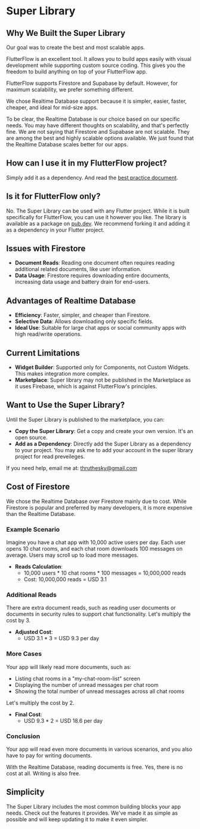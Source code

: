 # Super Library


## Why We Built the Super Library

Our goal was to create the best and most scalable apps.

FlutterFlow is an excellent tool. It allows you to build apps easily with visual development while supporting custom source coding. This gives you the freedom to build anything on top of your FlutterFlow app.

FlutterFlow supports Firestore and Supabase by default. However, for maximum scalability, we prefer something different.

We chose Realtime Database support because it is simpler, easier, faster, cheaper, and ideal for mid-size apps.

To be clear, the Realtime Database is our choice based on our specific needs. You may have different thoughts on scalability, and that's perfectly fine. We are not saying that Firestore and Supabase are not scalable. They are among the best and highly scalable options available. We just found that the Realtime Database scales better for our apps.


## How can I use it in my FlutterFlow project?

Simply add it as a dependency. And read the [best practice document](./best_practice.md).




## Is it for FlutterFlow only?

No. The Super Library can be used with any Flutter project. While it is built specifically for FlutterFlow, you can use it however you like. The library is available as a package on [pub.dev](https://pub.dev). We recommend forking it and adding it as a dependency in your Flutter project.



## Issues with Firestore

- **Document Reads**: Reading one document often requires reading additional related documents, like user information.
- **Data Usage**: Firestore requires downloading entire documents, increasing data usage and battery drain for end-users.

## Advantages of Realtime Database

- **Efficiency**: Faster, simpler, and cheaper than Firestore.
- **Selective Data**: Allows downloading only specific fields.
- **Ideal Use**: Suitable for large chat apps or social community apps with high read/write operations.

## Current Limitations

- **Widget Builder**: Supported only for Components, not Custom Widgets. This makes integration more complex.
- **Marketplace**: Super library may not be published in the Marketplace as it uses Firebase, which is against FlutterFlow's principles.

## Want to Use the Super Library?

Until the Super Library is published to the marketplace, you can:

- **Copy the Super Library**: Get a copy and create your own version. It's an open source.
- **Add as a Dependency**: Directly add the Super Library as a dependency to your project. You may ask me to add your account in the super library project for read preveileges.

If you need help, email me at: thruthesky@gmail.com




## Cost of Firestore

We chose the Realtime Database over Firestore mainly due to cost. While Firestore is popular and preferred by many developers, it is more expensive than the Realtime Database.

### Example Scenario

Imagine you have a chat app with 10,000 active users per day. Each user opens 10 chat rooms, and each chat room downloads 100 messages on average. Users may scroll up to load more messages.

- **Reads Calculation**: 
  - 10,000 users * 10 chat rooms * 100 messages = 10,000,000 reads
  - Cost: 10,000,000 reads = USD 3.1

### Additional Reads

There are extra document reads, such as reading user documents or documents in security rules to support chat functionality. Let's multiply the cost by 3.

- **Adjusted Cost**: 
  - USD 3.1 * 3 = USD 9.3 per day

### More Cases

Your app will likely read more documents, such as:

- Listing chat rooms in a "my-chat-room-list" screen
- Displaying the number of unread messages per chat room
- Showing the total number of unread messages across all chat rooms

Let's multiply the cost by 2.

- **Final Cost**: 
  - USD 9.3 * 2 = USD 18.6 per day

### Conclusion

Your app will read even more documents in various scenarios, and you also have to pay for writing documents.

With the Realtime Database, reading documents is free. Yes, there is no cost at all. Writing is also free.



## Simplicity

The Super Library includes the most common building blocks your app needs. Check out the features it provides. We've made it as simple as possible and will keep updating it to make it even simpler.




